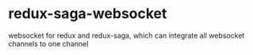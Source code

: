 # redux-saga-websocket
websocket for redux and redux-saga, which can integrate all websocket channels to one channel
